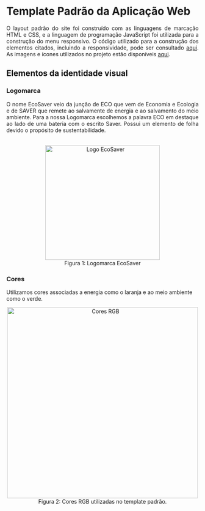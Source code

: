# Template Padrão da Aplicação Web
<div align="justify">
O layout padrão do site foi construído com as linguagens de marcação HTML e CSS, e a linguagem de programação JavaScript foi utilizada para a construção do menu responsivo. O código utilizado para a construção dos elementos citados, incluindo a responsividade, pode ser consultado
<a href="https://github.com/ICEI-PUC-Minas-PMV-ADS/pmv-ads-2024-1-e1-proj-ecosaver/tree/develop/WebSites/EcoSaver.Site/pages">aqui</a>. As imagens e ícones utilizados no projeto estão disponíveis <a href="https://github.com/ICEI-PUC-Minas-PMV-ADS/pmv-ads-2024-1-e1-proj-ecosaver/tree/develop/WebSites/EcoSaver.Site/assets">aqui</a>.
</div>

## Elementos da identidade visual

### Logomarca    
<div align="justify">
O nome EcoSaver veio da junção de ECO que vem de Economia e Ecologia e de SAVER que remete ao salvamente de energia e ao salvamento do meio ambiente. Para a nossa Logomarca escolhemos a palavra ECO em destaque ao lado de uma bateria com o escrito Saver. Possui um elemento de folha devido o propósito de sustentabilidade.
</div>
<br>
     
  <p align="center">
  <img src="https://github.com/ICEI-PUC-Minas-PMV-ADS/pmv-ads-2024-1-e1-proj-ecosaver/assets/145709183/4b3ac15e-9e72-41dc-a8da-1fca1ac24dec" alt="Logo EcoSaver" width="300">
    <br>
    Figura 1: Logomarca EcoSaver
  </p>
   

### Cores
Utilizamos cores associadas a energia como o laranja e ao meio ambiente como o verde.
   
<p align="center">
  <img src="https://github.com/ICEI-PUC-Minas-PMV-ADS/pmv-ads-2024-1-e1-proj-ecosaver/assets/145709183/c3544316-f6bc-4ef7-948a-fff518dc05d7" alt="Cores RGB" width="500">
  <br>
  Figura 2: Cores RGB utilizadas no template padrão.
</p>

